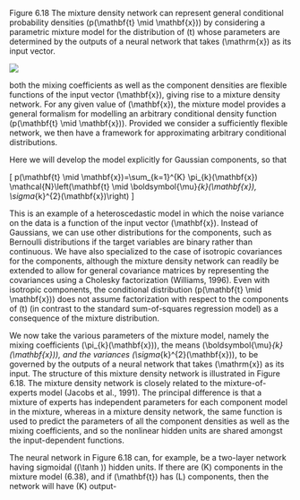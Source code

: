 Figure 6.18 The mixture density network can represent general conditional probability densities \(p(\mathbf{t} \mid \mathbf{x})\) by considering a parametric mixture model for the distribution of \(t\) whose parameters are determined by the outputs of a neural network that takes \(\mathrm{x}\) as its input vector.

![](https://cdn.mathpix.com/cropped/2024_05_26_fdc10e06182b216dcb8fg-1.jpg?height=442&width=952&top_left_y=221&top_left_x=696)

both the mixing coefficients as well as the component densities are flexible functions of the input vector \(\mathbf{x}\), giving rise to a mixture density network. For any given value of \(\mathbf{x}\), the mixture model provides a general formalism for modelling an arbitrary conditional density function \(p(\mathbf{t} \mid \mathbf{x})\). Provided we consider a sufficiently flexible network, we then have a framework for approximating arbitrary conditional distributions.

Here we will develop the model explicitly for Gaussian components, so that

\[
p(\mathbf{t} \mid \mathbf{x})=\sum_{k=1}^{K} \pi_{k}(\mathbf{x}) \mathcal{N}\left(\mathbf{t} \mid \boldsymbol{\mu}_{k}(\mathbf{x}), \sigma_{k}^{2}(\mathbf{x})\right)
\]

This is an example of a heteroscedastic model in which the noise variance on the data is a function of the input vector \(\mathbf{x}\). Instead of Gaussians, we can use other distributions for the components, such as Bernoulli distributions if the target variables are binary rather than continuous. We have also specialized to the case of isotropic covariances for the components, although the mixture density network can readily be extended to allow for general covariance matrices by representing the covariances using a Cholesky factorization (Williams, 1996). Even with isotropic components, the conditional distribution \(p(\mathbf{t} \mid \mathbf{x})\) does not assume factorization with respect to the components of \(t\) (in contrast to the standard sum-of-squares regression model) as a consequence of the mixture distribution.

We now take the various parameters of the mixture model, namely the mixing coefficients \(\pi_{k}(\mathbf{x})\), the means \(\boldsymbol{\mu}_{k}(\mathbf{x})\), and the variances \(\sigma_{k}^{2}(\mathbf{x})\), to be governed by the outputs of a neural network that takes \(\mathrm{x}\) as its input. The structure of this mixture density network is illustrated in Figure 6.18. The mixture density network is closely related to the mixture-of-experts model (Jacobs et al., 1991). The principal difference is that a mixture of experts has independent parameters for each component model in the mixture, whereas in a mixture density network, the same function is used to predict the parameters of all the component densities as well as the mixing coefficients, and so the nonlinear hidden units are shared amongst the input-dependent functions.

The neural network in Figure 6.18 can, for example, be a two-layer network having sigmoidal \((\tanh )\) hidden units. If there are \(K\) components in the mixture model (6.38), and if \(\mathbf{t}\) has \(L\) components, then the network will have \(K\) output-